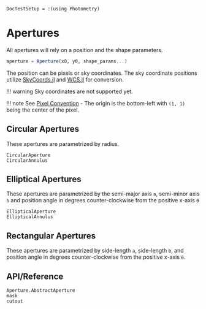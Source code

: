 ```@meta
DocTestSetup = :(using Photometry)
```

# Apertures

All apertures will rely on a position and the shape parameters.
```julia
aperture = Aperture(x0, y0, shape_params...)
```
The position can be pixels or sky coordinates. The sky coordinate positions utilize [SkyCoords.jl](https://juliaastro.github.io/SkyCoords.jl/stable) and [WCS.jl](https://juliaastro.github.io/WCS.jl/stable) for conversion.

!!! warning
    Sky coordinates are not supported yet.

!!! note
    See [Pixel Convention](@ref) - The origin is the bottom-left with `(1, 1)` being the center of the pixel. 

## Circular Apertures

These apertures are parametrized by radius.

```@docs
CircularAperture
CircularAnnulus
```

## Elliptical Apertures

These apertures are parametrized by the semi-major axis `a`, semi-minor axis `b` and position angle in degrees counter-clockwise from the positive x-axis `θ`


```@docs
EllipticalAperture
EllipticalAnnulus
```


## Rectangular Apertures

These apertures are parametrized by side-length `a`, side-length `b`, and position angle in degrees counter-clockwise from the positive x-axis `θ`.


## API/Reference

```@docs
Aperture.AbstractAperture
mask
cutout
```

